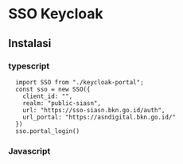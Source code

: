# SSO Keycloak



## Instalasi

### typescript
```
  import SSO from "./keycloak-portal";
  const sso = new SSO({
    client_id: "",
    realm: "public-siasn",
    url: "https://sso-siasn.bkn.go.id/auth",
    url_portal: "https://asndigital.bkn.go.id/"
  })
  sso.portal_login()
```

### Javascript

